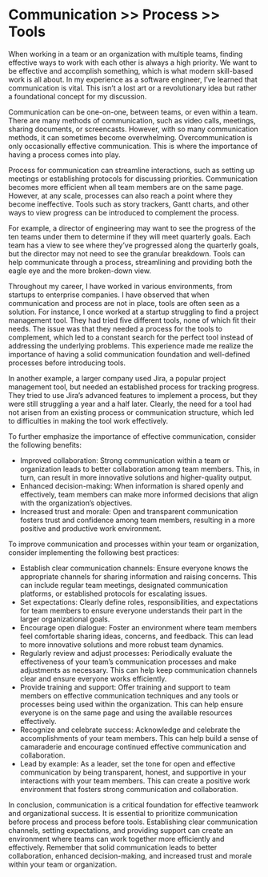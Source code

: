 # Communication >> Process >> Tools

When working in a team or an organization with multiple teams, finding effective
ways to work with each other is always a high priority. We want to be effective
and accomplish something, which is what modern skill-based work is all about. In
my experience as a software engineer, I’ve learned that communication is vital.
This isn’t a lost art or a revolutionary idea but rather a foundational concept
for my discussion.

Communication can be one-on-one, between teams, or even within a team. There are
many methods of communication, such as video calls, meetings, sharing documents,
or screencasts. However, with so many communication methods, it can sometimes
become overwhelming. Overcommunication is only occasionally effective
communication. This is where the importance of having a process comes into play.

Process for communication can streamline interactions, such as setting up
meetings or establishing protocols for discussing priorities. Communication
becomes more efficient when all team members are on the same page. However, at
any scale, processes can also reach a point where they become ineffective. Tools
such as story trackers, Gantt charts, and other ways to view progress can be
introduced to complement the process.

For example, a director of engineering may want to see the progress of the ten
teams under them to determine if they will meet quarterly goals. Each team has a
view to see where they’ve progressed along the quarterly goals, but the director
may not need to see the granular breakdown. Tools can help communicate through a
process, streamlining and providing both the eagle eye and the more broken-down
view.

Throughout my career, I have worked in various environments, from startups to
enterprise companies. I have observed that when communication and process are
not in place, tools are often seen as a solution. For instance, I once worked at
a startup struggling to find a project management tool. They had tried five
different tools, none of which fit their needs. The issue was that they needed a
process for the tools to complement, which led to a constant search for the
perfect tool instead of addressing the underlying problems. This experience made
me realize the importance of having a solid communication foundation and
well-defined processes before introducing tools.

In another example, a larger company used Jira, a popular project management
tool, but needed an established process for tracking progress. They tried to use
Jira’s advanced features to implement a process, but they were still struggling
a year and a half later. Clearly, the need for a tool had not arisen from an
existing process or communication structure, which led to difficulties in making
the tool work effectively.

To further emphasize the importance of effective communication, consider the
following benefits:

- Improved collaboration: Strong communication within a team or organization
  leads to better collaboration among team members. This, in turn, can result in
  more innovative solutions and higher-quality output.
- Enhanced decision-making: When information is shared openly and effectively,
  team members can make more informed decisions that align with the
  organization’s objectives.
- Increased trust and morale: Open and transparent communication fosters trust
  and confidence among team members, resulting in a more positive and productive
  work environment.

To improve communication and processes within your team or organization,
consider implementing the following best practices:

- Establish clear communication channels: Ensure everyone knows the appropriate
  channels for sharing information and raising concerns. This can include
  regular team meetings, designated communication platforms, or established
  protocols for escalating issues.
- Set expectations: Clearly define roles, responsibilities, and expectations for
  team members to ensure everyone understands their part in the larger
  organizational goals.
- Encourage open dialogue: Foster an environment where team members feel
  comfortable sharing ideas, concerns, and feedback. This can lead to more
  innovative solutions and more robust team dynamics.
- Regularly review and adjust processes: Periodically evaluate the effectiveness
  of your team’s communication processes and make adjustments as necessary. This
  can help keep communication channels clear and ensure everyone works
  efficiently.
- Provide training and support: Offer training and support to team members on
  effective communication techniques and any tools or processes being used
  within the organization. This can help ensure everyone is on the same page and
  using the available resources effectively.
- Recognize and celebrate success: Acknowledge and celebrate the accomplishments
  of your team members. This can help build a sense of camaraderie and encourage
  continued effective communication and collaboration.
- Lead by example: As a leader, set the tone for open and effective
  communication by being transparent, honest, and supportive in your
  interactions with your team members. This can create a positive work
  environment that fosters strong communication and collaboration.

In conclusion, communication is a critical foundation for effective teamwork and
organizational success. It is essential to prioritize communication before
process and process before tools. Establishing clear communication channels,
setting expectations, and providing support can create an environment where
teams can work together more efficiently and effectively. Remember that solid
communication leads to better collaboration, enhanced decision-making, and
increased trust and morale within your team or organization.
